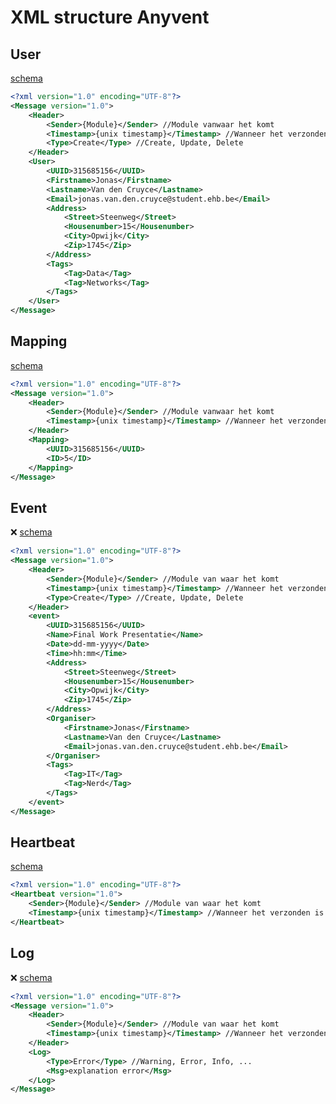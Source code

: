 # XML structure Anyvent
## User
[schema](https://raw.githubusercontent.com/Anyvent/XSD/master/general_user.xsd)
```xml
<?xml version="1.0" encoding="UTF-8"?>
<Message version="1.0">
	<Header>
		<Sender>{Module}</Sender> //Module vanwaar het komt
		<Timestamp>{unix timestamp}</Timestamp> //Wanneer het verzonden is
		<Type>Create</Type> //Create, Update, Delete
	</Header>
	<User>
		<UUID>315685156</UUID>
		<Firstname>Jonas</Firstname>
		<Lastname>Van den Cruyce</Lastname>
		<Email>jonas.van.den.cruyce@student.ehb.be</Email>
		<Address>
			<Street>Steenweg</Street>
			<Housenumber>15</Housenumber>
			<City>Opwijk</City>
			<Zip>1745</Zip>
		</Address>
		<Tags>
			<Tag>Data</Tag>
			<Tag>Networks</Tag>
		</Tags>
	</User>
</Message>
```

## Mapping
[schema](https://raw.githubusercontent.com/Anyvent/XSD/master/mapping.xsd)
```xml
<?xml version="1.0" encoding="UTF-8"?>
<Message version="1.0">
	<Header>
		<Sender>{Module}</Sender> //Module vanwaar het komt
		<Timestamp>{unix timestamp}</Timestamp> //Wanneer het verzonden is
	</Header>
	<Mapping>
		<UUID>315685156</UUID>
		<ID>5</ID>
	</Mapping>
</Message>
```

## Event
❌ [schema](https://raw.githubusercontent.com/Anyvent/XSD/master/event.xsd)
```xml
<?xml version="1.0" encoding="UTF-8"?>
<Message version="1.0">
	<Header>
		<Sender>{Module}</Sender> //Module van waar het komt
		<Timestamp>{unix timestamp}</Timestamp> //Wanneer het verzonden is
		<Type>Create</Type> //Create, Update, Delete
	</Header>
	<event>
		<UUID>315685156</UUID>
		<Name>Final Work Presentatie</Name>
		<Date>dd-mm-yyyy</Date>
		<Time>hh:mm</Time>
		<Address>
			<Street>Steenweg</Street>
			<Housenumber>15</Housenumber>
			<City>Opwijk</City>
			<Zip>1745</Zip>
		</Address>
		<Organiser>
			<Firstname>Jonas</Firstname>
			<Lastname>Van den Cruyce</Lastname>
			<Email>jonas.van.den.cruyce@student.ehb.be</Email>
		</Organiser>
		<Tags>
			<Tag>IT</Tag>
			<Tag>Nerd</Tag>
		</Tags>
	</event>
</Message>
```

## Heartbeat
[schema](https://raw.githubusercontent.com/Anyvent/XSD/master/heartbeat.xsd)
```xml
<?xml version="1.0" encoding="UTF-8"?>
<Heartbeat version="1.0">
	<Sender>{Module}</Sender> //Module van waar het komt
	<Timestamp>{unix timestamp}</Timestamp> //Wanneer het verzonden is
</Heartbeat>
```

## Log
❌ [schema]()
```xml
<?xml version="1.0" encoding="UTF-8"?>
<Message version="1.0">
	<Header>
		<Sender>{Module}</Sender> //Module van waar het komt
		<Timestamp>{unix timestamp}</Timestamp> //Wanneer het verzonden is
	</Header>
	<Log>
		<Type>Error</Type> //Warning, Error, Info, ...
		<Msg>explanation error</Msg>
	</Log>
</Message>
```
